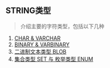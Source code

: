 ## STRING类型
> 介绍主要的字符类型，包括以下几种

1. [CHAR & VARCHAR](/data_types/string/CHAR_VARCHAR.md)
2. [BINARY & VARBINARY](/data_types/string/BINARY_VARBINARY.md)
1. [二进制文本类型 BLOB](/)
1. [集合类型 SET 与 枚举类型 ENUM](/data_types/string/SET_ENUM.md)
